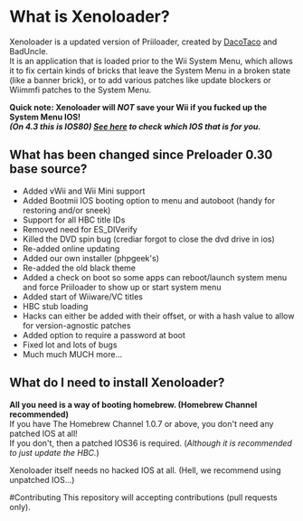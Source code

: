 
# What is Xenoloader? #

Xenoloader is a updated version of Priiloader, created by [DacoTaco](http://wiibrew.org/wiki/User:DacoTaco) and BadUncle.<br>It is an application that is loaded prior to the Wii System Menu, which allows it to fix certain kinds of bricks that leave the System Menu in a broken state (like a banner brick), or to add various patches like update blockers or Wiimmfi patches to the System Menu. 

**Quick note: Xenoloader will _NOT_ save your Wii if you fucked up the System Menu IOS!**  
**_(On 4.3 this is IOS80) [See here](http://wiibrew.org/wiki/IOS_History) to check which IOS that is for you._**
## What has been changed since Preloader 0.30 base source? #

  * Added vWii and Wii Mini support
  * Added Bootmii IOS booting option to menu and autoboot (handy for restoring and/or sneek)
  * Support for all HBC title IDs
  * Removed need for ES\_DIVerify
  * Killed the DVD spin bug (crediar forgot to close the dvd drive in ios)
  * Re-added online updating
  * Added our own installer (phpgeek's)
  * Re-added the old black theme
  * Added a check on boot so some apps can reboot/launch system menu and force Priiloader to show up or start system menu
  * Added start of Wiiware/VC titles
  * HBC stub loading 
  * Hacks can either be added with their offset, or with a hash value to allow for version-agnostic patches
  * Added option to require a password at boot
  * Fixed lot and lots of bugs
  * Much much MUCH more...


## What do I need to install Xenoloader? #

**All you need is a way of booting homebrew. (Homebrew Channel recommended)**  
If you have The Homebrew Channel 1.0.7 or above, you don't need any patched IOS at all!  
If you don't, then a patched IOS36 is required. (*Although it is recommended to just update the HBC.*)

Xenoloader itself needs no hacked IOS at all. (Hell, we recommend using unpatched IOS...)


#Contributing
This repository will accepting contributions (pull requests only).
